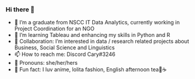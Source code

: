 ### Hi there 👋

<!--
**CariYim/CariYim** is a ✨ _special_ ✨ repository because its `README.md` (this file) appears on your GitHub profile.

Here are some ideas to get you started:-->

- 🔭 I’m a graduate from NSCC IT Data Analytics, currently working in Project Coordination for an NGO 
- 🌱 I’m learning Tableau and enhancing my skills in Python and R
- 👯 Collaboration: I’m interested in data / research related projects about Business, Social Science and Linguistics
- 📫 How to reach me: Discord Cary#3246
- 🎀 Pronouns: she/her/hers
- 💜 Fun fact: I luv anime, lolita fashion, English afternoon tea🍰☕

